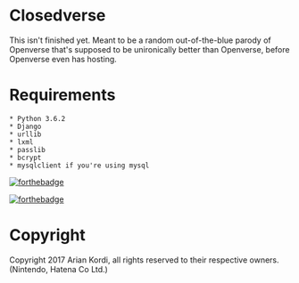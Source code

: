 # Closedverse
This isn't finished yet.
Meant to be a random out-of-the-blue parody of Openverse that's supposed to be unironically better than Openverse, before Openverse even has hosting.

# Requirements
	* Python 3.6.2
	* Django
	* urllib
	* lxml
	* passlib
	* bcrypt
	* mysqlclient if you're using mysql

[![forthebadge](https://forthebadge.com/images/badges/made-with-python.svg)](https://forthebadge.com)

[![forthebadge](https://forthebadge.com/images/badges/you-didnt-ask-for-this.svg)](https://forthebadge.com)

# Copyright
Copyright 2017 Arian Kordi, all rights reserved to their respective owners. (Nintendo, Hatena Co Ltd.)
